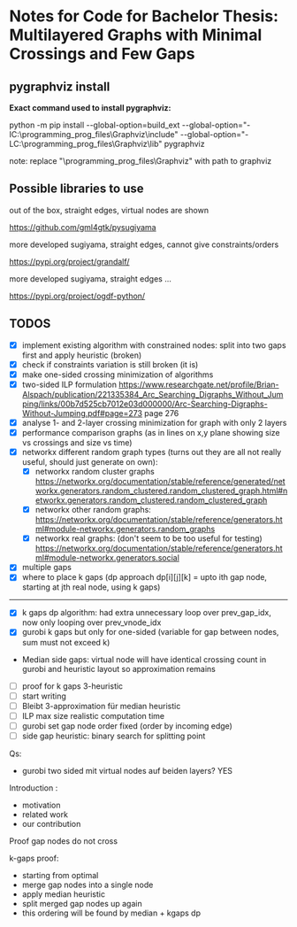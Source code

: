 # Notes for Code for Bachelor Thesis: Multilayered Graphs with Minimal Crossings and Few Gaps

## pygraphviz install

**Exact command used to install pygraphviz:**

python -m pip install --global-option=build_ext --global-option="-IC:\programming_prog_files\Graphviz\include" --global-option="-LC:\programming_prog_files\Graphviz\lib" pygraphviz

note: replace "\programming_prog_files\Graphviz" with path to graphviz

## Possible libraries to use

out of the box, straight edges, virtual nodes are shown

https://github.com/gml4gtk/pysugiyama

more developed sugiyama, straight edges, cannot give constraints/orders

https://pypi.org/project/grandalf/

more developed sugiyama, straight edges ...

https://pypi.org/project/ogdf-python/

## TODOS

- [x] implement existing algorithm with constrained nodes: split into two gaps first and apply heuristic (broken)
- [x] check if constraints variation is still broken (it is)
- [x] make one-sided crossing minimization of algorithms
- [x] two-sided ILP formulation
      https://www.researchgate.net/profile/Brian-Alspach/publication/221335384_Arc_Searching_Digraphs_Without_Jumping/links/00b7d525cb7012e03d000000/Arc-Searching-Digraphs-Without-Jumping.pdf#page=273
      page 276
- [x] analyse 1- and 2-layer crossing minimization for graph with only 2 layers
- [x] performance comparison graphs (as in lines on x,y plane showing size vs crossings and size vs time)
- [x] networkx different random graph types (turns out they are all not really useful, should just generate on own):
  - [x] networkx random cluster graphs https://networkx.org/documentation/stable/reference/generated/networkx.generators.random_clustered.random_clustered_graph.html#networkx.generators.random_clustered.random_clustered_graph
  - [x] networkx other random graphs: https://networkx.org/documentation/stable/reference/generators.html#module-networkx.generators.random_graphs
  - [x] networkx real graphs: (don't seem to be too useful for testing) https://networkx.org/documentation/stable/reference/generators.html#module-networkx.generators.social
- [x] multiple gaps
- [x] where to place k gaps (dp approach dp[i][j][k] = upto ith gap node, starting at jth real node, using k gaps)

---

- [x] k gaps dp algorithm: had extra unnecessary loop over prev_gap_idx, now only looping over prev_vnode_idx
- [x] gurobi k gaps but only for one-sided (variable for gap between nodes, sum must not exceed k)
- Median side gaps: virtual node will have identical crossing count in gurobi and heuristic layout so approximation remains
- [ ] proof for k gaps 3-heuristic
- [ ] start writing
- [ ] Bleibt 3-approximation für median heuristic
- [ ] ILP max size realistic computation time
- [ ] gurobi set gap node order fixed (order by incoming edge)
- [ ] side gap heuristic: binary search for splitting point

Qs:

- gurobi two sided mit virtual nodes auf beiden layers? YES

Introduction :

- motivation
- related work
- our contribution

Proof gap nodes do not cross

k-gaps proof:

- starting from optimal
- merge gap nodes into a single node
- apply median heuristic
- split merged gap nodes up again
- this ordering will be found by median + kgaps dp
